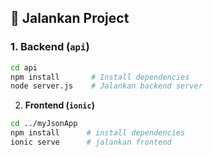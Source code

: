 ## 🚀 Jalankan Project

### 1. Backend (`api`)
```bash
cd api
npm install       # Install dependencies
node server.js    # Jalankan backend server

```

2. **Frontend (`ionic`)**
```bash
cd ../myJsonApp
npm install      # install dependencies
ionic serve      # jalankan frontend



